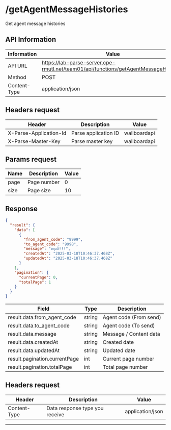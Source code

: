 # /getAgentMessageHistories

Get agent message histories

## API Information

| Information  | Value                                                                                |
| ------------ | ------------------------------------------------------------------------------------ |
| API URL      | https://lab-parse-server.cpe-rmutl.net/team01/api/functions/getAgentMessageHistories |
| Method       | POST                                                                                 |
| Content-Type | application/json                                                                     |

## Headers request

| Header                 | Description          | Value        |
| ---------------------- | -------------------- | ------------ |
| X-Parse-Application-Id | Parse application ID | wallboardapi |
| X-Parse-Master-Key     | Parse master key     | wallboardapi |

## Params request

| Name | Description | Value |
| ---- | ----------- | ----- |
| page | Page number | 0     |
| size | Page size   | 10    |

## Response

```json
{
  "result": {
    "data": [
      {
        "from_agent_code": "9999",
        "to_agent_code": "9998",
        "message": "หยุดดิ๊!!!",
        "createdAt": "2025-03-18T10:46:37.468Z",
        "updatedAt": "2025-03-18T10:46:37.468Z"
      }
    ],
    "pagination": {
      "currentPage": 0,
      "totalPage": 1
    }
  }
}
```

| Field                         | Type   | Description            |
| ----------------------------- | ------ | ---------------------- |
| result.data.from_agent_code   | string | Agent code (From send) |
| result.data.to_agent_code     | string | Agent code (To send)   |
| result.data.message           | string | Message / Content data |
| result.data.createdAt         | string | Created date           |
| result.data.updatedAt         | string | Updated date           |
| result.pagination.currentPage | int    | Current page number    |
| result.pagination.totalPage   | int    | Total page number      |

## Headers request

| Header       | Description                    | Value            |
| ------------ | ------------------------------ | ---------------- |
| Content-Type | Data response type you receive | application/json |

---
